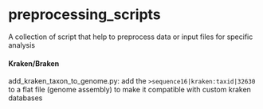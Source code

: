 # preprocessing_scripts

A collection of script that help to preprocess data or input files for specific analysis  



#### Kraken/Braken  

add_kraken_taxon_to_genome.py: add the `>sequence16|kraken:taxid|32630` to a flat file (genome assembly) to make it compatible with custom kraken databases  
